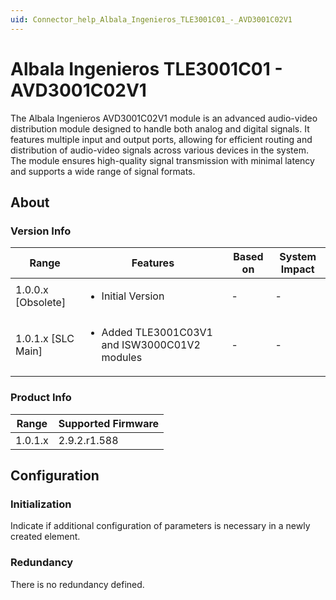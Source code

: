 ```yaml
---
uid: Connector_help_Albala_Ingenieros_TLE3001C01_-_AVD3001C02V1
---
```


# Albala Ingenieros TLE3001C01 - AVD3001C02V1

The Albala Ingenieros AVD3001C02V1 module is an advanced audio-video distribution module designed to handle both analog and digital signals. It features multiple input and output ports, allowing for efficient routing and distribution of audio-video signals across various devices in the system. The module ensures high-quality signal transmission with minimal latency and supports a wide range of signal formats.

## About

### Version Info

|Range  |Features  |Based on  |System Impact  |
|---------|---------|---------|---------|
|1.0.0.x [Obsolete]     |<ul><li>Initial Version</li></ul>         |-         |-         |
|1.0.1.x [SLC Main]     |<ul><li>Added TLE3001C03V1 and ISW3000C01V2 modules</li></ul>         |-         |-         |

### Product Info

|Range  |Supported Firmware  |
|---------|---------|
|1.0.1.x     |2.9.2.r1.588         |

## Configuration


### Initialization

Indicate if additional configuration of parameters is necessary in a newly created element.

### Redundancy

There is no redundancy defined.
